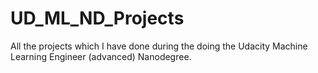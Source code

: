 # UD_ML_ND_Projects
All the projects which I have done during the doing the Udacity Machine Learning Engineer (advanced) Nanodegree. 
